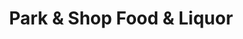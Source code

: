 ---
title: "Park & Shop Food & Liquor"
url: /lake-in-the-hills/park-and-shop-food-and-liquor/
shop: alcohol
---
